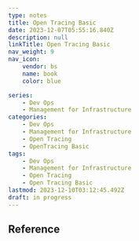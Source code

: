 ```yaml
---
type: notes
title: Open Tracing Basic
date: 2023-12-07T05:55:16.840Z
description: null
linkTitle: Open Tracing Basic
nav_weight: 9
nav_icon:
    vendor: bs
    name: book
    color: blue

series:
    - Dev Ops
    - Management for Infrastructure
categories:
    - Dev Ops
    - Management for Infrastructure
    - Open Tracing
    - OpenTracing Basic
tags:
    - Dev Ops
    - Management for Infrastructure
    - Open Tracing
    - Open Tracing Basic
lastmod: 2023-12-10T03:12:45.492Z
draft: in progress
---
```


## Reference
